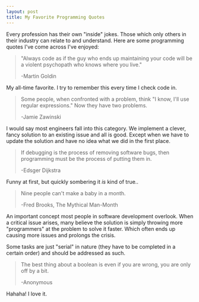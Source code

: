 ```yaml
---
layout: post
title: My Favorite Programming Quotes
---
```


Every profession has their own "inside" jokes. Those which only others in their industry can relate to and understand. Here are some programming quotes I've come across I've enjoyed:

> "Always code as if the guy who ends up maintaining your code will be a violent psychopath who knows where you live."
>
> -Martin Goldin

My all-time favorite. I try to remember this every time I check code in.

> Some people, when confronted with a problem, think "I know, I'll use regular expressions." Now they have two problems.
>
> -Jamie Zawinski

I would say most engineers fall into this category. We implement a clever, fancy solution to an existing issue and all is good. Except when we have to update the solution and have no idea what we did in the first place.

> If debugging is the process of removing software bugs, then programming must be the process of putting them in.
>
> -Edsger Dijkstra

Funny at first, but quickly sombering it *is* kind of true..

> Nine people can't make a baby in a month.
>
> -Fred Brooks, The Mythical Man-Month

An important concept most people in software development overlook. When a critical issue arises, many believe the solution is simply throwing more "programmers" at the problem to solve it faster. Which often ends up causing more issues and prolongs the crisis.

Some tasks are just "serial" in nature (they have to be completed in a certain order) and should be addressed as such.

> The best thing about a boolean is even if you are wrong, you are only off by a bit.
>
> -Anonymous

Hahaha! I love it.
